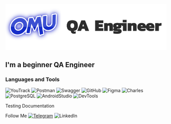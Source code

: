 ![Header](https://github.com/onlyomu/onlyomu/blob/main/assets/1.png?raw=true, "Hello world!")

## I'm a beginner QA Engineer

### Languages and Tools
![YouTrack](https://img.shields.io/badge/-YouTrack-2D2D2D?style=for-the-badge&logo=YouTrack)
![Postman](https://img.shields.io/badge/-Postman-2D2D2D?style=for-the-badge&logo=postman)
![Swagger](https://img.shields.io/badge/-Swagger-2D2D2D?style=for-the-badge&logo=Swagger)
![GitHub](https://img.shields.io/badge/-GitHub-2D2D2D?style=for-the-badge&logo=GitHub)
![Figma](https://img.shields.io/badge/-Figma-2D2D2D?style=for-the-badge&logo=Figma)
![Charles](https://img.shields.io/badge/-CharlesProxy-2D2D2D?style=for-the-badge&logo=Charles)
![PostgreSQL](https://img.shields.io/badge/-Postgresql-2D2D2D?style=for-the-badge&logo=Postgresql)
![AndroidStudio](https://img.shields.io/badge/-AndroidStudio-2D2D2D?style=for-the-badge&logo=AndroidStudio)
![DevTools](https://img.shields.io/badge/-Devtools-2D2D2D?style=for-the-badge&logo=googleChrome)

Testing Documentation

Follow Me
[![Telegram](https://img.shields.io/badge/-Telegram-2D2D2D?style=for-the-badge&logo=Telegram)](https://t.me/omutop)
![LinkedIn](https://img.shields.io/badge/-Linkedin-2D2D2D?style=for-the-badge&logo=Linkedin)